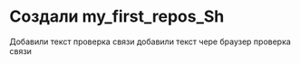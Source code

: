 ﻿# Создали  my_first_repos_Sh

Добавили текст 
проверка связи
добавили текст чере браузер
проверка связи
